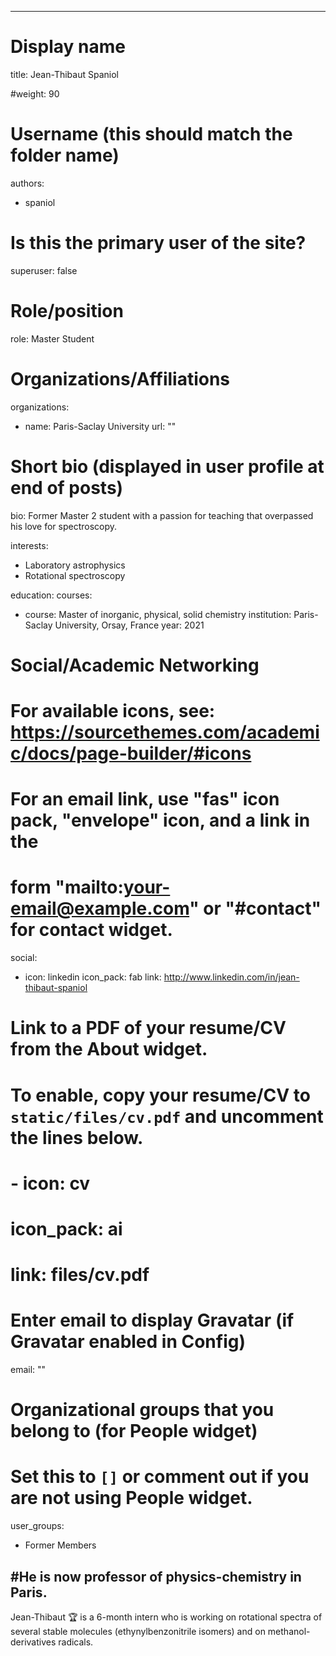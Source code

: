 
---
# Display name
title: Jean-Thibaut Spaniol 

#weight: 90

# Username (this should match the folder name)
authors:
- spaniol

# Is this the primary user of the site?
superuser: false

# Role/position
role: Master Student

# Organizations/Affiliations
organizations:
- name: Paris-Saclay University
  url: ""

# Short bio (displayed in user profile at end of posts)
bio: Former Master 2 student with a passion for teaching that overpassed his love for spectroscopy.

interests:
- Laboratory astrophysics
- Rotational spectroscopy

education:
  courses:
  - course: Master of inorganic, physical, solid chemistry
    institution: Paris-Saclay University, Orsay, France
    year: 2021


# Social/Academic Networking
# For available icons, see: https://sourcethemes.com/academic/docs/page-builder/#icons
#   For an email link, use "fas" icon pack, "envelope" icon, and a link in the
#   form "mailto:your-email@example.com" or "#contact" for contact widget.
social:
 - icon: linkedin
   icon_pack: fab
   link: http://www.linkedin.com/in/jean-thibaut-spaniol

# Link to a PDF of your resume/CV from the About widget.
# To enable, copy your resume/CV to `static/files/cv.pdf` and uncomment the lines below.
# - icon: cv
#   icon_pack: ai
#   link: files/cv.pdf

# Enter email to display Gravatar (if Gravatar enabled in Config)
email: ""

# Organizational groups that you belong to (for People widget)
#   Set this to `[]` or comment out if you are not using People widget.
user_groups:
- Former Members

#He is now professor of physics-chemistry in Paris. 
---

Jean-Thibaut :trophy: is a 6-month intern who is working on rotational spectra of several stable molecules (ethynylbenzonitrile isomers) and on methanol-derivatives radicals. 
